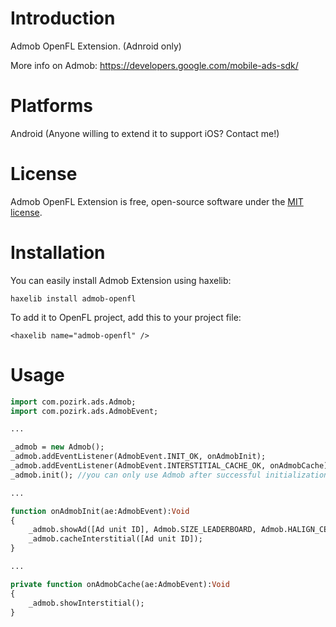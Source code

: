 Introduction
============

Admob OpenFL Extension. (Adnroid only)

More info on Admob: https://developers.google.com/mobile-ads-sdk/


Platforms
=========
Android (Anyone willing to extend it to support iOS? Contact me!)


License
=======

Admob OpenFL Extension is free, open-source software under the [MIT license](LICENSE.md).


Installation
=======

You can easily install Admob Extension using haxelib:

    haxelib install admob-openfl

To add it to OpenFL project, add this to your project file:

    <haxelib name="admob-openfl" />


Usage
=======

```haxe
import com.pozirk.ads.Admob;
import com.pozirk.ads.AdmobEvent;

...

_admob = new Admob();
_admob.addEventListener(AdmobEvent.INIT_OK, onAdmobInit);
_admob.addEventListener(AdmobEvent.INTERSTITIAL_CACHE_OK, onAdmobCache);
_admob.init(); //you can only use Admob after successful initialization

...

function onAdmobInit(ae:AdmobEvent):Void
{
	_admob.showAd([Ad unit ID], Admob.SIZE_LEADERBOARD, Admob.HALIGN_CENTER, Admob.VALIGN_TOP);
	_admob.cacheInterstitial([Ad unit ID]);
}

...

private function onAdmobCache(ae:AdmobEvent):Void
{
	_admob.showInterstitial();
}
```